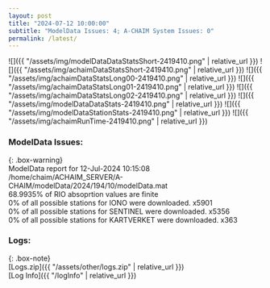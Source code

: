 ```yaml
---
layout: post
title: "2024-07-12 10:00:00"
subtitle: "ModelData Issues: 4; A-CHAIM System Issues: 0"
permalink: /latest/
---
```


![]({{ "/assets/img/modelDataDataStatsShort-2419410.png" | relative_url }})
![]({{ "/assets/img/achaimDataStatsShort-2419410.png" | relative_url }})
![]({{ "/assets/img/achaimDataStatsLong00-2419410.png" | relative_url }})
![]({{ "/assets/img/achaimDataStatsLong01-2419410.png" | relative_url }})
![]({{ "/assets/img/achaimDataStatsLong02-2419410.png" | relative_url }})
![]({{ "/assets/img/modelDataDataStats-2419410.png" | relative_url }})
![]({{ "/assets/img/modelDataStationStats-2419410.png" | relative_url }})
![]({{ "/assets/img/achaimRunTime-2419410.png" | relative_url }})


### ModelData Issues:  
  
{: .box-warning}  
 ModelData report for 12-Jul-2024 10:15:08   
 /home/chaim/ACHAIM_SERVER/A-CHAIM/modelData/2024/194/10/modelData.mat   
 68.9935% of RIO absoprtion values are finite   
 0% of all possible stations for IONO were downloaded. x5901   
 0% of all possible stations for SENTINEL were downloaded. x5356   
 0% of all possible stations for KARTVERKET were downloaded. x363   
  


### Logs:  
  
{: .box-note}  
[Logs.zip]({{ "/assets/other/logs.zip" | relative_url }})  
[Log Info]({{ "/logInfo" | relative_url }})  
